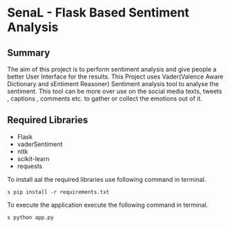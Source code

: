 # SenaL - Flask Based Sentiment Analysis

## Summary

The aim of this project is to perform sentiment analysis and give people a better User Interface for the results.
This Project uses Vader(Valence Aware Dictionary and sEntiment Reasoner) Sentiment  analysis tool to analyse the sentiment. 
This tool can be more over use on the social media texts, tweets , captions , comments etc. to gather or collect the emotions out of it.

## Required Libraries 

- Flask
- vaderSentiment
- nltk
- scikit-learn
- requests

To install aal the required libraries use following command in terminal.
```
s pip install -r requirements.txt
```
To execute the application execute the following command in terminal.
```
s python app.py
```
